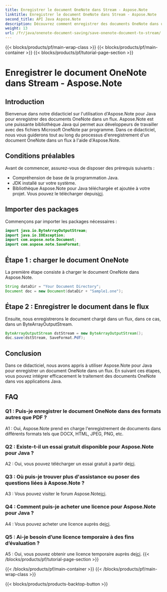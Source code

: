 ```yaml
---
title: Enregistrer le document OneNote dans Stream - Aspose.Note
linktitle: Enregistrer le document OneNote dans Stream - Aspose.Note
second_title: API Java Aspose.Note
description: Découvrez comment enregistrer des documents OneNote dans un flux à l'aide d'Aspose.Note pour Java. Suivez notre tutoriel étape par étape pour une intégration efficace dans vos applications Java.
weight: 13
url: /fr/java/onenote-document-saving/save-onenote-document-to-stream/
---
```


{{< blocks/products/pf/main-wrap-class >}}
{{< blocks/products/pf/main-container >}}
{{< blocks/products/pf/tutorial-page-section >}}

# Enregistrer le document OneNote dans Stream - Aspose.Note

## Introduction

Bienvenue dans notre didacticiel sur l'utilisation d'Aspose.Note pour Java pour enregistrer des documents OneNote dans un flux. Aspose.Note est une puissante bibliothèque Java qui permet aux développeurs de travailler avec des fichiers Microsoft OneNote par programme. Dans ce didacticiel, nous vous guiderons tout au long du processus d'enregistrement d'un document OneNote dans un flux à l'aide d'Aspose.Note.

## Conditions préalables

Avant de commencer, assurez-vous de disposer des prérequis suivants :

- Compréhension de base de la programmation Java.
- JDK installé sur votre système.
-  Bibliothèque Aspose.Note pour Java téléchargée et ajoutée à votre projet. Vous pouvez le télécharger depuis[ici](https://releases.aspose.com/note/java/).

## Importer des packages

Commençons par importer les packages nécessaires :

```java
import java.io.ByteArrayOutputStream;
import java.io.IOException;
import com.aspose.note.Document;
import com.aspose.note.SaveFormat;
```

## Étape 1 : charger le document OneNote

La première étape consiste à charger le document OneNote dans Aspose.Note.

```java
String dataDir = "Your Document Directory";
Document doc = new Document(dataDir + "Sample1.one");
```

## Étape 2 : Enregistrer le document dans le flux

Ensuite, nous enregistrerons le document chargé dans un flux, dans ce cas, dans un ByteArrayOutputStream.

```java
ByteArrayOutputStream dstStream = new ByteArrayOutputStream();
doc.save(dstStream, SaveFormat.Pdf);
```

## Conclusion

Dans ce didacticiel, nous avons appris à utiliser Aspose.Note pour Java pour enregistrer un document OneNote dans un flux. En suivant ces étapes, vous pouvez intégrer efficacement le traitement des documents OneNote dans vos applications Java.

## FAQ

### Q1 : Puis-je enregistrer le document OneNote dans des formats autres que PDF ?

A1 : Oui, Aspose.Note prend en charge l'enregistrement de documents dans différents formats tels que DOCX, HTML, JPEG, PNG, etc. 

### Q2 : Existe-t-il un essai gratuit disponible pour Aspose.Note pour Java ?

 A2 : Oui, vous pouvez télécharger un essai gratuit à partir de[ici](https://releases.aspose.com/).

### Q3 : Où puis-je trouver plus d'assistance ou poser des questions liées à Aspose.Note ?

 A3 : Vous pouvez visiter le forum Aspose.Note[ici](https://forum.aspose.com/c/note/28).

### Q4 : Comment puis-je acheter une licence pour Aspose.Note pour Java ?

 A4 : Vous pouvez acheter une licence auprès de[ici](https://purchase.aspose.com/buy).

### Q5 : Ai-je besoin d’une licence temporaire à des fins d’évaluation ?

 A5 : Oui, vous pouvez obtenir une licence temporaire auprès de[ici](https://purchase.aspose.com/temporary-license/).
{{< /blocks/products/pf/tutorial-page-section >}}

{{< /blocks/products/pf/main-container >}}
{{< /blocks/products/pf/main-wrap-class >}}

{{< blocks/products/products-backtop-button >}}
